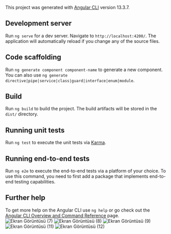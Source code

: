 

This project was generated with [Angular CLI](https://github.com/angular/angular-cli) version 13.3.7.

## Development server

Run `ng serve` for a dev server. Navigate to `http://localhost:4200/`. The application will automatically reload if you change any of the source files.

## Code scaffolding

Run `ng generate component component-name` to generate a new component. You can also use `ng generate directive|pipe|service|class|guard|interface|enum|module`.

## Build

Run `ng build` to build the project. The build artifacts will be stored in the `dist/` directory.

## Running unit tests

Run `ng test` to execute the unit tests via [Karma](https://karma-runner.github.io).

## Running end-to-end tests

Run `ng e2e` to execute the end-to-end tests via a platform of your choice. To use this command, you need to first add a package that implements end-to-end testing capabilities.

## Further help

To get more help on the Angular CLI use `ng help` or go check out the [Angular CLI Overview and Command Reference](https://angular.io/cli) page.
![Ekran Görüntüsü (7)](https://user-images.githubusercontent.com/63349869/172254539-3b5fc1b8-50ba-4d06-b849-45c7e83a7fce.png)
![Ekran Görüntüsü (8)](https://user-images.githubusercontent.com/63349869/172254552-d77da049-5be2-4cc4-b2dd-068122be8b91.png)
![Ekran Görüntüsü (9)](https://user-images.githubusercontent.com/63349869/172254555-858ebe3b-cba7-47be-be29-c09a13ac4af1.png)
![Ekran Görüntüsü (11)](https://user-images.githubusercontent.com/63349869/172254562-61d06f68-2de2-468f-a22a-15a4f79334cd.png)
![Ekran Görüntüsü (12)](https://user-images.githubusercontent.com/63349869/172254568-2be7ae0a-44a9-434d-a371-2ce51929b360.png)
